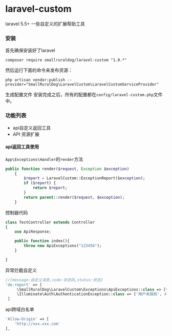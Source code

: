 # laravel-custom

laravel 5.5+ 一些自定义的扩展帮助工具

### 安装
首先确保安装好了laravel
```
composer require smallruraldog/laravel-custom "1.0.*"
```
然后运行下面的命令来发布资源：
```
php artisan vendor:publish --provider="SmallRuralDog\LaravelCustom\LaravelCustomServiceProvider"
```
生成配置文件
安装完成之后，所有的配置都在`config/laravel-custom.php`文件中。

### 功能列表
- api自定义返回工具
- API 资源扩展

#### api返回工具使用
 `App\Exceptions\Handler`的`render`方法
```php
public function render($request, Exception $exception)
    {
        $report = LaravelCustom::ExceptionReport($exception);
        if ($report) {
            return $report;
        }
        return parent::render($request, $exception);
    }

```
控制器代码
```php
class TestController extends Controller
{
    use ApiResponse;

    public function index(){
        throw new ApiExceptions("123456");
    }

}
```

异常拦截自定义
```php
//[message:自定义消息,code:状态码,status:状态]
'do-report' => [
     \SmallRuralDog\LaravelCustom\Exceptions\ApiExceptions::class => [false, 400, 'error'],
     \Illuminate\Auth\AuthenticationException::class => ['用户未授权', 400, 'no-login']
 ]
```
api跨域白名单
```php
'Allow-Origin' => [
    'http://xxx.xxx.com'
],
```